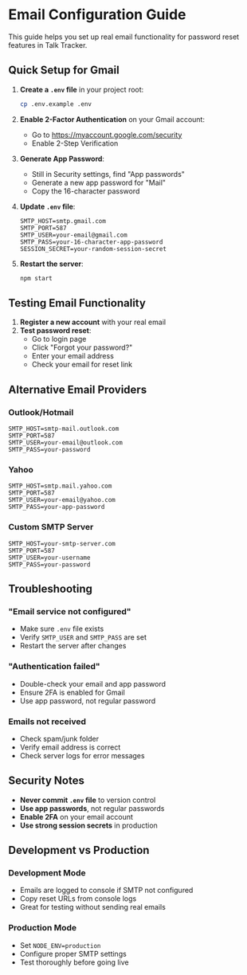# Email Configuration Guide

This guide helps you set up real email functionality for password reset features in Talk Tracker.

## Quick Setup for Gmail

1. **Create a `.env` file** in your project root:
   ```bash
   cp .env.example .env
   ```

2. **Enable 2-Factor Authentication** on your Gmail account:
   - Go to https://myaccount.google.com/security
   - Enable 2-Step Verification

3. **Generate App Password**:
   - Still in Security settings, find "App passwords"
   - Generate a new app password for "Mail"
   - Copy the 16-character password

4. **Update `.env` file**:
   ```env
   SMTP_HOST=smtp.gmail.com
   SMTP_PORT=587
   SMTP_USER=your-email@gmail.com
   SMTP_PASS=your-16-character-app-password
   SESSION_SECRET=your-random-session-secret
   ```

5. **Restart the server**:
   ```bash
   npm start
   ```

## Testing Email Functionality

1. **Register a new account** with your real email
2. **Test password reset**:
   - Go to login page
   - Click "Forgot your password?"
   - Enter your email address
   - Check your email for reset link

## Alternative Email Providers

### Outlook/Hotmail
```env
SMTP_HOST=smtp-mail.outlook.com
SMTP_PORT=587
SMTP_USER=your-email@outlook.com
SMTP_PASS=your-password
```

### Yahoo
```env
SMTP_HOST=smtp.mail.yahoo.com
SMTP_PORT=587
SMTP_USER=your-email@yahoo.com
SMTP_PASS=your-app-password
```

### Custom SMTP Server
```env
SMTP_HOST=your-smtp-server.com
SMTP_PORT=587
SMTP_USER=your-username
SMTP_PASS=your-password
```

## Troubleshooting

### "Email service not configured"
- Make sure `.env` file exists
- Verify `SMTP_USER` and `SMTP_PASS` are set
- Restart the server after changes

### "Authentication failed"
- Double-check your email and app password
- Ensure 2FA is enabled for Gmail
- Use app password, not regular password

### Emails not received
- Check spam/junk folder
- Verify email address is correct
- Check server logs for error messages

## Security Notes

- **Never commit `.env` file** to version control
- **Use app passwords**, not regular passwords
- **Enable 2FA** on your email account
- **Use strong session secrets** in production

## Development vs Production

### Development Mode
- Emails are logged to console if SMTP not configured
- Copy reset URLs from console logs
- Great for testing without sending real emails

### Production Mode
- Set `NODE_ENV=production`
- Configure proper SMTP settings
- Test thoroughly before going live